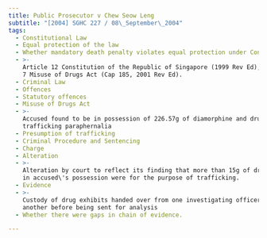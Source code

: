 ```yaml
---
title: Public Prosecutor v Chew Seow Leng
subtitle: "[2004] SGHC 227 / 08\_September\_2004"
tags:
  - Constitutional Law
  - Equal protection of the law
  - Whether mandatory death penalty violates equal protection under Constitution
  - >-
    Article 12 Constitution of the Republic of Singapore (1999 Rev Ed), Section
    7 Misuse of Drugs Act (Cap 185, 2001 Rev Ed).
  - Criminal Law
  - Offences
  - Statutory offences
  - Misuse of Drugs Act
  - >-
    Accused found to be in possession of 226.57g of diamorphine and drug
    trafficking paraphernalia
  - Presumption of trafficking
  - Criminal Procedure and Sentencing
  - Charge
  - Alteration
  - >-
    Alteration by court to reflect its finding that more than 15g of drugs found
    in accused\'s possession were for the purpose of trafficking.
  - Evidence
  - >-
    Custody of drug exhibits handed over from one investigating officer to
    another before being sent for analysis
  - Whether there were gaps in chain of evidence.

---
```



